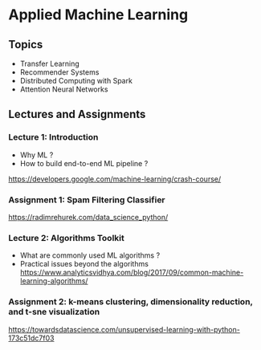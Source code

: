 
# Applied Machine Learning

## Topics
- Transfer Learning 
- Recommender Systems
- Distributed Computing with Spark
- Attention Neural Networks

## Lectures and Assignments

### Lecture 1: Introduction
- Why ML ?
- How to build end-to-end ML pipeline ?

https://developers.google.com/machine-learning/crash-course/

### Assignment 1: Spam Filtering Classifier
https://radimrehurek.com/data_science_python/

### Lecture 2: Algorithms Toolkit
- What are commonly used ML algorithms ?
- Practical issues beyond the algorithms
https://www.analyticsvidhya.com/blog/2017/09/common-machine-learning-algorithms/


### Assignment 2: k-means clustering, dimensionality reduction, and t-sne visualization
https://towardsdatascience.com/unsupervised-learning-with-python-173c51dc7f03

